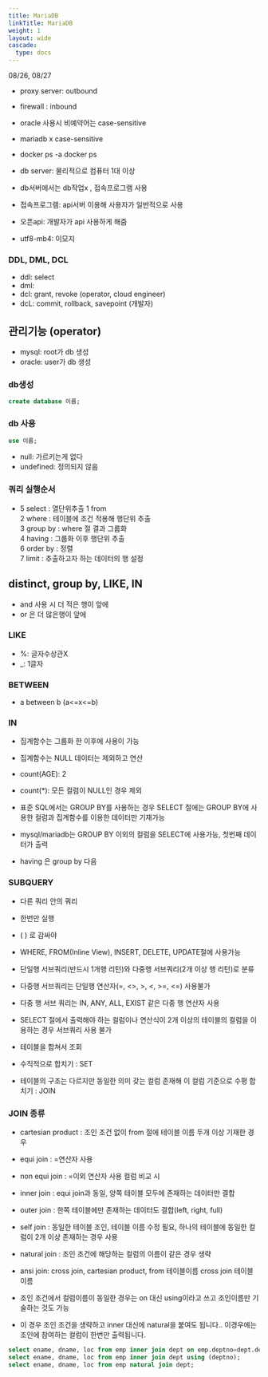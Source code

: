 ```yaml
---
title: MariaDB
linkTitle: MariaDB
weight: 1
layout: wide
cascade:
  type: docs
---
```


08/26, 08/27

* proxy server: outbound
* firewall : inbound
* oracle 사용시 비예약어는 case-sensitive
* mariadb x case-sensitive

* docker ps -a docker ps
* db server: 물리적으로 컴퓨터 1대 이상
* db서버에서는 db작업x , 접속프로그램 사용
* 접속프로그램: api서버 이용해 사용자가 일반적으로 사용
* 오픈api: 개발자가 api 사용하게 해줌
* utf8-mb4: 이모지

### DDL, DML, DCL
* ddl: select
* dml:
* dcl: grant, revoke (operator, cloud engineer)
* dcL: commit, rollback, savepoint (개발자)

## 관리기능 (operator)

* mysql: root가 db 생성
* oracle: user가 db 생성

### db생성
```sql
create database 이름;
```

### db 사용
```sql
use 이름;
```

* null: 가르키는게 없다
* undefined: 정의되지 않음

### 쿼리 실행순서
* 5 select : 열단위추출
1 from <br>
2 where : 테이블에 조건 적용해 행단위 추출 <br>
3 group by : where 절 결과 그룹화 <br>
4 having : 그룹화 이후 행단위 추출 <br>
6 order by : 정렬 <br>
7 limit : 추출하고자 하는 데이터의 행 설정 <br>

## distinct, group by, LIKE, IN

* and 사용 시 더 적은 행이 앞에
* or 은 더 많은행이 앞에

### LIKE 
* %: 글자수상관X
* _: 1글자

### BETWEEN
* a between b (a<=x<=b)

### IN

* 집계함수는 그룹화 한 이후에 사용이 가능
* 집계함수는 NULL 데이터는 제외하고 연산
* count(AGE): 2
* count(*): 모든 컬럼이 NULL인 경우 제외
* 표준 SQL에서는 GROUP BY를 사용하는 경우 SELECT 절에는 GROUP BY에 사용한 컬럼과 집계함수를 이용한 데이터만 기재가능
* mysql/mariadb는 GROUP BY 이외의 컬럼을 SELECT에 사용가능, 첫번째 데이터가 출력

* having 은 group by 다음

### SUBQUERY
* 다른 쿼리 안의 쿼리
* 한번만 실행
* ( ) 로 감싸야
* WHERE, FROM(Inline View), INSERT, DELETE, UPDATE절에 사용가능
* 단일행 서브쿼리(반드시 1개행 리턴)와 다중행 서브쿼리(2개 이상 행 리턴)로 분류
* 다중행 서브쿼리는 단일행 연산자(=, <>, >, <, >=, <=) 사용불가
* 다중 행 서브 쿼리는 IN, ANY, ALL, EXIST 같은 다중 행 연산자 사용

* SELECT 절에서 출력해야 하는 컬럼이나 연산식이 2개 이상의 테이블의 컬럼을 이용하는 경우 서브쿼리 사용 불가

* 테이블을 합쳐서 조회
* 수직적으로 합치기 : SET
* 테이블의 구조는 다르지만 동일한 의미 갖는 컬럼 존재해 이 컬럼 기준으로 수평 합치기 : JOIN

### JOIN 종류
* cartesian product : 조인 조건 없이 from 절에 테이블 이름 두개 이상 기재한 경우
* equi join : =연산자 사용
* non equi join : =이외 연산자 사용 컬럼 비교 시
* inner join : equi join과 동일, 양쪽 테이블 모두에 존재하는 데이터만 결합
* outer join : 한쪽 테이블에만 존재하는 데이터도 결합(left, right, full)
* self join : 동일한 테이블 조인, 테이블 이름 수정 필요, 하나의 테이블에 동일한 컬럼이 2개 이상 존재하는 경우 사용
* natural join : 조인 조건에 해당하는 컬럼의 이름이 같은 경우 생략
* ansi join: cross join, cartesian product, from 테이블이름 cross join 테이블이름 <br>

* 조인 조건에서 컬럼이름이 동일한 경우는 on 대신 using이라고 쓰고 조인이름만 기술하는 것도 가능
* 이 경우 조인 조건을 생략하고 inner 대신에 natural을 붙여도 됩니다.. 이경우에는 조인에 참여하는 컬럼이 한번만 출력됩니다.
```sql
select ename, dname, loc from emp inner join dept on emp.deptno=dept.deptno;
select ename, dname, loc from emp inner join dept using (deptno);
select ename, dname, loc from emp natural join dept;
```